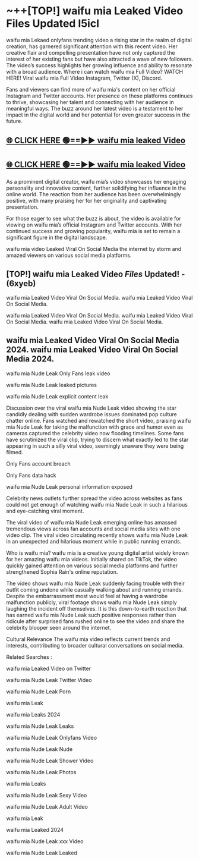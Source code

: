 # ~++[TOP!] waifu mia Leaked Video Files Updated l5icl

 waifu mia Lekaed onlyfans trending video a rising star in the realm of digital creation, has garnered significant attention with this recent video. Her creative flair and compelling presentation have not only captured the interest of her existing fans but have also attracted a wave of new followers. The video’s success highlights her growing influence and ability to resonate with a broad audience.
Where i can watch  waifu mia Full Video? WATCH HERE! Viral  waifu mia Full Video Instagram, Twitter (X), Discord.


Fans and viewers can find more of  waifu mia's content on her official Instagram and Twitter accounts. Her presence on these platforms continues to thrive, showcasing her talent and connecting with her audience in meaningful ways. The buzz around her latest video is a testament to her impact in the digital world and her potential for even greater success in the future.


## [🌐 CLICK HERE 🟢==►►  waifu mia leaked Video ](https://onlyclips.site?title=waifu_mia&ref=git)

## [🌐 CLICK HERE 🟢==►►  waifu mia leaked Video ](https://onlyclips.site?title=waifu_mia&ref=git)


As a prominent digital creator,  waifu mia’s video showcases her engaging personality and innovative content, further solidifying her influence in the online world. The reaction from her audience has been overwhelmingly positive, with many praising her for her originality and captivating presentation.

For those eager to see what the buzz is about, the video is available for viewing on  waifu mia’s official Instagram and Twitter accounts. With her continued success and growing popularity,  waifu mia is set to remain a significant figure in the digital landscape.


  waifu mia video Leaked Viral On Social Media the internet by storm and amazed viewers on various social media platforms.


## [TOP!]  waifu mia Leaked Video *Files* Updated! - (6xyeb) 

 waifu mia Leaked Video Viral On Social Media. waifu mia Leaked Video Viral On Social Media.

 waifu mia Leaked Video Viral On Social Media. waifu mia Leaked Video Viral On Social Media. waifu mia Leaked Video Viral On Social Media.


##  waifu mia Leaked Video Viral On Social Media 2024. waifu mia Leaked Video Viral On Social Media 2024.
 waifu mia Nude Leak Only Fans leak video

 waifu mia Nude Leak leaked pictures

 waifu mia Nude Leak explicit content leak

Discussion over the viral  waifu mia Nude Leak video showing the star candidly dealing with sudden wardrobe issues dominated pop culture chatter online. Fans watched and rewatched the short video, praising  waifu mia Nude Leak for taking the malfunction with grace and humor even as cameras captured the celebrity video now flooding timelines. Some fans have scrutinized the viral clip, trying to discern what exactly led to the star appearing in such a silly viral video, seemingly unaware they were being filmed.


Only Fans account breach

Only Fans data hack

 waifu mia Nude Leak personal information exposed

Celebrity news outlets further spread the video across websites as fans could not get enough of watching  waifu mia Nude Leak in such a hilarious and eye-catching viral moment.


The viral video of  waifu mia Nude Leak emerging online has amassed tremendous views across fan accounts and social media sites with one video clip. The viral video circulating recently shows  waifu mia Nude Leak in an unexpected and hilarious moment while in public running errands.


Who is  waifu mia?  waifu mia is a creative young digital artist widely known for her amazing  waifu mia videos. Initially shared on TikTok, the video quickly gained attention on various social media platforms and further strengthened Sophia Rain's online reputation.

The video shows  waifu mia Nude Leak suddenly facing trouble with their outfit coming undone while casually walking about and running errands. Despite the embarrassment most would feel at having a wardrobe malfunction publicly, viral footage shows  waifu mia Nude Leak simply laughing the incident off themselves. It is this down-to-earth reaction that has earned  waifu mia Nude Leak such positive responses rather than ridicule after surprised fans rushed online to see the video and share the celebrity blooper seen around the internet.

Cultural Relevance The  waifu mia video reflects current trends and interests, contributing to broader cultural conversations on social media.

Related Searches :

 waifu mia Leaked Video on Twitter

 waifu mia Nude Leak Twitter Video

 waifu mia Nude Leak Porn

 waifu mia Leak 

 waifu mia Leaks 2024

 waifu mia Nude Leak Leaks

 waifu mia Nude Leak Onlyfans Video

 waifu mia Nude Leak Nude

 waifu mia Nude Leak Shower Video

 waifu mia Nude Leak Photos

 waifu mia Leaks

 waifu mia Nude Leak Sexy Video

 waifu mia Nude Leak Adult Video

 waifu mia Leak

 waifu mia Leaked 2024

 waifu mia Nude Leak xxx Video

 waifu mia Nude Leak Leaked